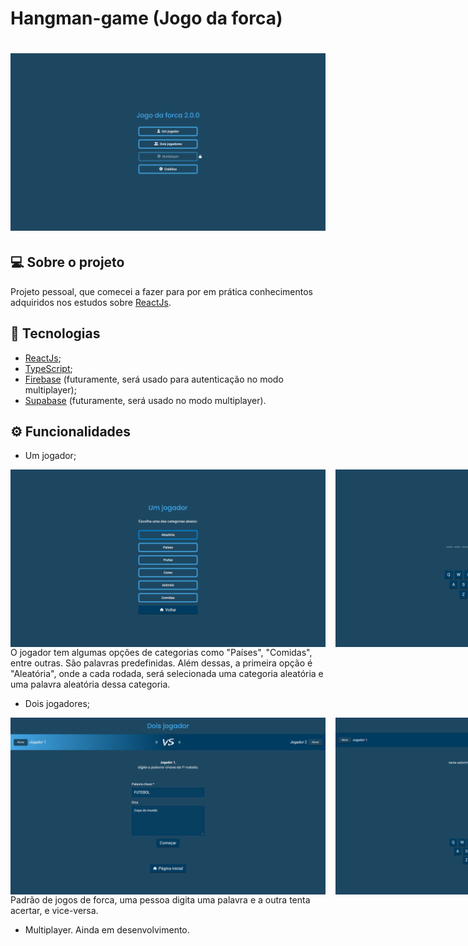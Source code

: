 # Hangman-game (Jogo da forca)

<h1 align="center">
  <img src="github/home.png" alt="Hangman-game (Jogo da forca)" style="max-width: 100%;">
</h1>

## 💻 Sobre o projeto

Projeto pessoal, que comecei a fazer para por em prática conhecimentos adquiridos nos estudos sobre [ReactJs](https://reactjs.org/).

## 🧪 Tecnologias

- [ReactJs](https://reactjs.org/);
- [TypeScript](https://www.typescriptlang.org/);
- [Firebase](https://firebase.google.com/) (futuramente, será usado para autenticação no modo multiplayer);
- [Supabase](https://supabase.com/) (futuramente, será usado no modo multiplayer).

## ⚙️ Funcionalidades

- Um jogador;
<div class="images" style="display: flex; gap: 1rem;">
  <img src="github/singleplayer1.png" style="max-width: 100%;">
  <img src="github/singleplayer2.png" style="max-width: 100%;">
</div>
O jogador tem algumas opções de categorias como "Países", "Comidas", entre outras. São palavras predefinidas. Além dessas, a primeira opção é "Aleatória", onde a cada rodada, será selecionada uma categoria aleatória e uma palavra aleatória dessa categoria.

- Dois jogadores;
<div class="images" style="display: flex; gap: 1rem;">
  <img src="github/twoPlayers1.png" style="max-width: 100%;">
  <img src="github/twoPlayers2.png" style="max-width: 100%;">
</div>
Padrão de jogos de forca, uma pessoa digita uma palavra e a outra tenta acertar, e vice-versa.

- Multiplayer.
Ainda em desenvolvimento.